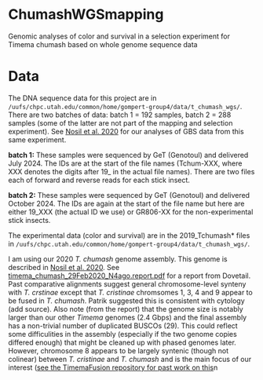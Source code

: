# ChumashWGSmapping
Genomic analyses of color and survival in a selection experiment for Timema chumash based on whole genome sequence data
# Data

The DNA sequence data for this project are in `/uufs/chpc.utah.edu/common/home/gompert-group4/data/t_chumash_wgs/`. There are two batches of data: batch 1 = 192 samples, batch 2 = 288 samples (some of the latter are not part of the mapping and selection experiment). See [Nosil et al. 2020](https://www.proquest.com/docview/2473271380?pq-origsite=gscholar&fromopenview=true&sourcetype=Scholarly%20Journals) for our analyses of GBS data from this same experiment.

**batch 1:** These samples were sequenced by GeT (Genotoul) and delivered July 2024. The IDs are at the start of the file names (Tchum-XXX, where XXX denotes the digits after 19_ in the actual file names). There are two files each of forward and reverse reads for each stick insect. 

**batch 2:** These samples were sequenced by GeT (Genotoul) and delivered October 2024. The IDs are again at the start of the file name but here are either 19_XXX (the actual ID we use) or GR806-XX for the non-experimental stick insects.

The experimental data (color and survival) are in the 2019_Tchumash* files in `/uufs/chpc.utah.edu/common/home/gompert-group4/data/t_chumash_wgs/`.

I am using our 2020 *T. chumash* genome assembly. This genome is described in [Nosil et al. 2020](https://www.proquest.com/docview/2473271380?pq-origsite=gscholar&fromopenview=true&sourcetype=Scholarly%20Journals). See [timema_chumash_29Feb2020_N4ago.report.pdf](https://github.com/user-attachments/files/17368853/timema_chumash_29Feb2020_N4ago.report.pdf) for a report from Dovetail. Past comparative alignments suggest general chromosome-level synteny with *T. crstinae* except that *T. cristinae* chromsomes 1, 3, 4 and 9 appear to be fused in *T. chumash*. Patrik suggested this is consistent with cytology (add source). Also note (from the report) that the genome size is notably larger than our other *Timema* genomes (2.4 Gbps) and the final assembly has a non-trivial number of duplicated BUSCOs (29). This could reflect some difficulities in the assembly (especially if the two genome copies differed enough) that might be cleaned up with phased genomes later. However, chromosome 8 appears to be largely syntenic (though not colinear) between *T. cristinae* and *T. chumash* and is the main focus of our interest ([see the TimemaFusion repository for past work on this](https://github.com/zgompert/TimemaFusion)n


